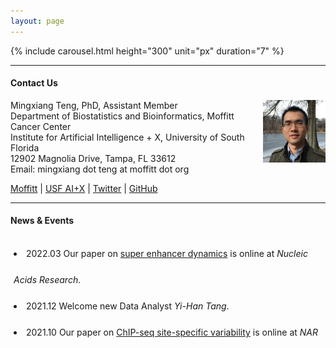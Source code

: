 ```yaml
---
layout: page
---
```


{% include carousel.html height="300" unit="px" duration="7" %}

---

#### Contact Us

<!-- {% include JB/setup %} -->

Mingxiang Teng, PhD, 
<img style="float: right;width:100px;height:100px;" 
src="/assets/themes/twitter/bootstrap/img/jamaicapond.jpg"> 
Assistant Member <br>
Department of Biostatistics and Bioinformatics, Moffitt Cancer Center <br>
Institute for Artificial Intelligence + X, University of South Florida <br>
12902 Magnolia Drive, Tampa, FL 33612 <br>
Email: mingxiang dot teng at moffitt dot org

[Moffitt](https://moffitt.org/research-science/researchers/mingxiang-teng) |
[USF AI+X](https://aix.eng.usf.edu/members.html) |
[Twitter](https://twitter.com/mingxiangteng) |
[GitHub](https://github.com/tenglab)

---

#### News & Events

<div style="height:150px;line-height:3em;overflow:scroll;padding:5px;"> 

<li>2022.03 Our paper on <a href="https://doi.org/10.1093/nar/gkac141">super enhancer dynamics</a>
	   is online at <em>Nucleic Acids Research</em>.</li>
<li>2021.12 Welcome new Data Analyst <em>Yi-Han Tang</em>.</li>
<li>2021.10 Our paper on <a href="https://doi.org/10.1093/nargab/lqab098">ChIP-seq site-specific variability</a> 
	   is online at <em>NAR Genomics and Bioinformatics</em>.</li>
<li>2020.12 Welcome new Postdoc <em>Xiang Liu</em>.</li>
<li>2020.12 Our paper on <a href="https://doi.org/10.1038/s41467-020-20136-w">enhancer connectome in PEL cancers</a>
	   is online at <em>Nature Communications</em>.</li>
<li>2020.04 Our paper on <a href="https://doi.org/10.1016/j.molcel.2020.03.025">MYC roles in EBV lytic switch</a>
	   is online at <em>Molecular Cell</em>.</li>
<li>2019.06 Our paper on <a href="https://doi.org/10.1128/JVI.00226-19">gene profiles under EBV infection</a>
	   is online at <em>Journal of Virology</em>.</li>

</div>
